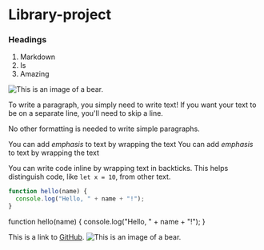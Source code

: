 
# Library-project
### Headings

1. Markdown
1. Is
1. Amazing

![This is an image of a bear.](https://placebear.com/202/203)

To write a paragraph, you simply need to write text! If you want your text to be on a separate line, you'll need to skip a line.

No other formatting is needed to write simple paragraphs.

You can add _emphasis_ to text by wrapping the text
You can add *emphasis* to text by wrapping the text 

You can write code inline by wrapping text in backticks. This helps distinguish code, like `let x = 10`, from other text.

```javascript
function hello(name) {
  console.log("Hello, " + name + "!");
}
```
function hello(name) {
  console.log("Hello, " + name + "!");
}

This is a link to [GitHub](http://github.com).
![This is an image of a bear.](https://placebear.com/202/203)
